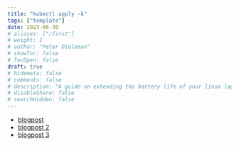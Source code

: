 ```yaml
---
title: "kubectl apply -k"
tags: ["template"]
date: 2023-06-30
# aliases: ["/first"]
# weight: 1
# author: "Peter Dieleman"
# showToc: false
# TocOpen: false
draft: true
# hidemeta: false
# comments: false
# description: "A guide on extending the battery life of your linux laptop"
# disableShare: false
# searchHidden: false
---
```


- [blogpost](https://www.mirantis.com/blog/introduction-to-kustomize-part-2-overriding-values-with-overlays/)
- [blogpost 2](https://venafi.com/blog/kustomize-cert-manager/)
- [blogpost 3](https://blog.stack-labs.com/code/kustomize-101/)
